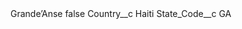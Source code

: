 <?xml version="1.0" encoding="UTF-8"?>
<CustomMetadata xmlns="http://soap.sforce.com/2006/04/metadata" xmlns:xsi="http://www.w3.org/2001/XMLSchema-instance" xmlns:xsd="http://www.w3.org/2001/XMLSchema">
    <label>Grande’Anse</label>
    <protected>false</protected>
    <values>
        <field>Country__c</field>
        <value xsi:type="xsd:string">Haiti</value>
    </values>
    <values>
        <field>State_Code__c</field>
        <value xsi:type="xsd:string">GA</value>
    </values>
</CustomMetadata>
